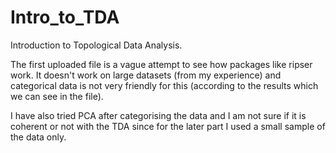 # Intro_to_TDA
Introduction to Topological Data Analysis.

The first uploaded file is a vague attempt to see how packages like ripser work. It doesn't work on large datasets (from my experience) and categorical data is not very friendly for this (according to the results which we can see in the file).

I have also tried PCA after categorising the data and I am not sure if it is coherent or not with the TDA since for the later part I used a small sample of the data only.
